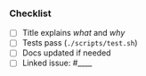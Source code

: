 ### Checklist
- [ ] Title explains *what* and *why*
- [ ] Tests pass (`./scripts/test.sh`)
- [ ] Docs updated if needed
- [ ] Linked issue: #____
